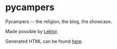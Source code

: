# pycampers
Pycampers -- the religion, the blog, the showcase.

Made possible by [Lektor](https://www.getlektor.com/).

Generated HTML can be found [here](https://github.com/pycampers/pycampers.github.io).
